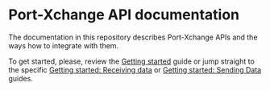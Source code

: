 # Port-Xchange API documentation

The documentation in this repository describes Port-Xchange APIs and the ways how to integrate with them.

To get started, please, review the [Getting started](/index.md) guide or 
jump straight to the specific [Getting started: Receiving data](/receiving-data/index.md) or [Getting started: Sending Data](/sending-data/index.md) guides.